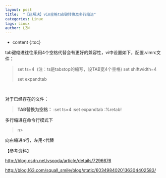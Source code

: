 ```yaml
---
layout: post
title:  "【已解决】vim空格tab键转换及多行缩进" 
categories: Linux
tags: Linux
author: LZN
---
```


* content
{:toc}

tab键缩进往往采用4个空格代替会有更好的兼容性，vi中设置如下，配置.vimrc文件：
<blockquote>set ts=4  (注：ts是tabstop的缩写，设TAB宽4个空格)
set shiftwidth=4

set expandtab</blockquote>
&nbsp;

对于已经存在的文件：
<blockquote><strong>TAB替换为空格：</strong>
:set ts=4
:set expandtab
:%retab!</blockquote>
多行缩进在命令行模式下
<blockquote>n&gt;</blockquote>
向右缩进n行，左用&lt;代替

【参考资料】

http://blog.csdn.net/vsooda/article/details/7296676

http://blog.163.com/squall_smile/blog/static/6034984020136304402583/